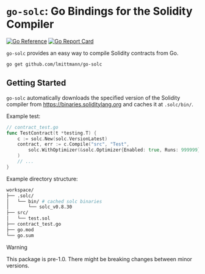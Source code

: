 # `go-solc`: Go Bindings for the Solidity Compiler

[![Go Reference](https://pkg.go.dev/badge/github.com/lmittmann/go-solc.svg)](https://pkg.go.dev/github.com/lmittmann/go-solc)
[![Go Report Card](https://goreportcard.com/badge/github.com/lmittmann/go-solc)](https://goreportcard.com/report/github.com/lmittmann/go-solc)

`go-solc` provides an easy way to compile Solidity contracts from Go.

```
go get github.com/lmittmann/go-solc
```


## Getting Started

`go-solc` automatically downloads the specified version of the Solidity compiler from https://binaries.soliditylang.org and caches it at `.solc/bin/`.

Example test:
```go
// contract_test.go
func TestContract(t *testing.T) {
    c := solc.New(solc.VersionLatest)
    contract, err := c.Compile("src", "Test",
        solc.WithOptimizer(&solc.Optimizer{Enabled: true, Runs: 999999}),
    )
    // ...
}
```

Example directory structure:
```bash
workspace/
├── .solc/
│   └── bin/ # cached solc binaries
│       └── solc_v0.8.30
├── src/
│   └── test.sol
├── contract_test.go
├── go.mod
└── go.sum
```

> [!WARNING]
>
> This package is pre-1.0. There might be breaking changes between minor versions.

